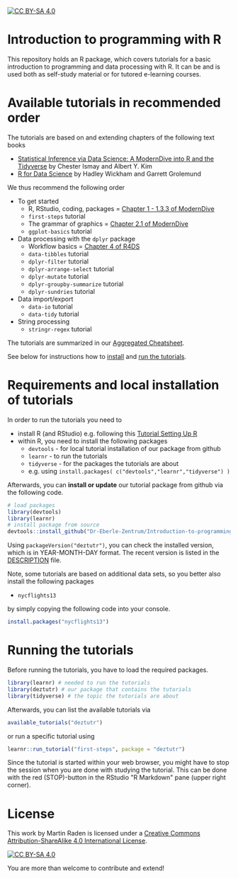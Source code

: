 [![CC BY-SA 4.0][cc-by-sa-shield]][cc-by-sa]

# Introduction to programming with R

This repository holds an R package, which covers tutorials for a basic introduction to programming and data processing with R.
It can be and is used both as self-study material or for tutored e-learning courses.

# Available tutorials in recommended order

The tutorials are based on and extending chapters of the following text books

- [Statistical Inference via Data Science: A ModernDive into R and the Tidyverse](https://moderndive.com/) by Chester Ismay and Albert Y. Kim
- [R for Data Science](https://r4ds.had.co.nz/) by Hadley Wickham and Garrett Grolemund

We thus recommend the following order

- To get started
  - R, RStudio, coding, packages = [Chapter 1 - 1.3.3 of ModernDive](https://moderndive.com/1-getting-started.html)
  - `first-steps` tutorial
  - The grammar of graphics = [Chapter 2.1 of ModernDive](https://moderndive.com/2-viz.html)
  - `ggplot-basics` tutorial
- Data processing with the `dplyr` package
  - Workflow basics = [Chapter 4 of R4DS](https://r4ds.had.co.nz/workflow-basics.html)
  - `data-tibbles` tutorial
  - `dplyr-filter` tutorial
  - `dplyr-arrange-select` tutorial
  - `dplyr-mutate` tutorial
  - `dplyr-groupby-summarize` tutorial
  - `dplyr-sundries` tutorial
- Data import/export
  - `data-io` tutorial
  - `data-tidy` tutorial
- String processing
  - `stringr-regex` tutorial
  
The tutorials are summarized in our [Aggregated Cheatsheet](https://htmlpreview.github.io/?https://raw.githubusercontent.com/Dr-Eberle-Zentrum/Introduction-to-programming-with-R/master/cheatsheet.html).

See below for instructions how to [install](#requirements-and-local-installation-of-tutorials) 
and [run the tutorials](#running-the-tutorials).

# Requirements and local installation of tutorials

In order to run the tutorials you need to

- install R (and RStudio) e.g. following this [Tutorial Setting Up R](https://learnr-examples.shinyapps.io/ex-setup-r/)
- within R, you need to install the following packages
  - `devtools` - for local tutorial installation of our package from github
  - `learnr` - to run the tutorials
  - `tidyverse` - for the packages the tutorials are about
  - e.g. using `install.packages( c("devtools","learnr","tidyverse") )`
  
Afterwards, you can **install or update** our tutorial package from 
github via the following code.

```R
# load packages
library(devtools)
library(learnr)
# install package from source
devtools::install_github("Dr-Eberle-Zentrum/Introduction-to-programming-with-R")
```

Using `packageVersion("deztutr")`, you can check the installed version, which is in YEAR-MONTH-DAY format. The recent version is listed in the [DESCRIPTION](DESCRIPTION) file.

Note, some tutorials are based on additional data sets, so you better also install the following packages

- `nycflights13`

by simply copying the following code into your console.

```R
install.packages("nycflights13")
```


# Running the tutorials

Before running the tutorials, you have to load the required packages.

```R
library(learnr) # needed to run the tutorials
library(deztutr) # our package that contains the tutorials
library(tidyverse) # the topic the tutorials are about
```

Afterwards, you can list the available tutorials via 

```R
available_tutorials("deztutr")
```

or run a specific tutorial using

```R
learnr::run_tutorial("first-steps", package = "deztutr")
```

Since the tutorial is started within your web browser, you might have to stop the session when you are done with studying the tutorial. 
This can be done with the red (STOP)-button in the RStudio "R Markdown" pane (upper right corner).

# License

This work by Martin Raden is licensed under a
[Creative Commons Attribution-ShareAlike 4.0 International License][cc-by-sa].

[![CC BY-SA 4.0][cc-by-sa-image]][cc-by-sa]

[cc-by-sa]: http://creativecommons.org/licenses/by-sa/4.0/
[cc-by-sa-image]: https://licensebuttons.net/l/by-sa/4.0/88x31.png
[cc-by-sa-shield]: https://img.shields.io/badge/License-CC%20BY--SA%204.0-lightgrey.svg

You are more than welcome to contribute and extend!
